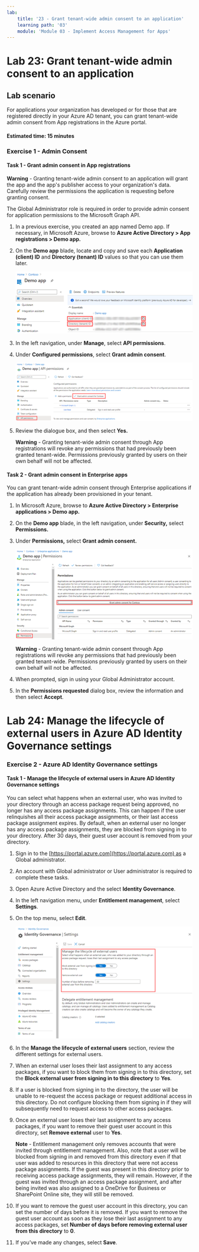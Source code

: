 ```yaml
---
lab:
    title: '23 - Grant tenant-wide admin consent to an application'
    learning path: '03'
    module: 'Module 03 - Implement Access Management for Apps'
---
```


# Lab 23: Grant tenant-wide admin consent to an application

## Lab scenario

For applications your organization has developed or for those that are registered directly in your Azure AD tenant, you can grant tenant-wide admin consent from App registrations in the Azure portal.

#### Estimated time: 15 minutes

### Exercise 1 - Admin Consent

#### Task 1 - Grant admin consent in App registrations

   **Warning** - Granting tenant-wide admin consent to an application will grant the app and the app's publisher access to your organization's data. Carefully review the permissions the application is requesting before granting consent.

The Global Administrator role is required in order to provide admin consent for application permissions to the Microsoft Graph API.

1. In a previous exercise, you created an app named Demo app. If necessary, in Microsoft Azure, browse to **Azure Active Directory > App registrations > Demo app.**

2. On the **Demo app** blade, locate and copy and save each **Application (client) ID** and **Directory (tenant) ID** values so that you can use them later.

    ![Screen image displaying the Demo app blade with the directory ID highlighted](./media/lp3-mod3-demo-app-directory-id.png)

3. In the left navigation, under **Manage**, select **API permissions**.

4. Under **Configured permissions**, select **Grant admin consent**.

    ![Screen image displaying the API permission page with Grant admin consent for Contoso highlighted](./media/lp3-mod3-api-permissions-admin-consent.png)

5. Review the dialogue box, and then select **Yes.**

   **Warning** - Granting tenant-wide admin consent through App registrations will revoke any permissions that had previously been granted tenant-wide. Permissions previously granted by users on their own behalf will not be affected.

#### Task 2 - Grant admin consent in Enterprise apps

You can grant tenant-wide admin consent through Enterprise applications if the application has already been provisioned in your tenant.

1. In Microsoft Azure, browse to **Azure Active Directory > Enterprise applications > Demo app.**

2. On the **Demo app** blade, in the left navigation, under **Security,** select **Permissions.**

3. Under **Permissions,** select **Grant admin consent.**

    ![Screen image displaying the Demo app permissions page with Grant admin consent for Contoso highlighted](./media/lp3-mod3-grant-admin-consent-in-enterprise-app.png)

   **Warning** - Granting tenant-wide admin consent through App registrations will revoke any permissions that had previously been granted tenant-wide. Permissions previously granted by users on their own behalf will not be affected.

4. When prompted, sign in using your Global Administrator account.

5. In the **Permissions requested** dialog box, review the information and then select **Accept**.

# Lab 24: Manage the lifecycle of external users in Azure AD Identity Governance settings  


### Exercise 2 - Azure AD Identity Governance settings

#### Task 1 - Manage the lifecycle of external users in Azure AD Identity Governance settings

You can select what happens when an external user, who was invited to your directory through an access package request being approved, no longer has any access package assignments. This can happen if the user relinquishes all their access package assignments, or their last access package assignment expires. By default, when an external user no longer has any access package assignments, they are blocked from signing in to your directory. After 30 days, their guest user account is removed from your directory.

1. Sign in to the [https://portal.azure.com](https://portal.azure.com) as a Global administrator.

2. An account with Global administrator or User administrator is required to complete these tasks.

3. Open Azure Active Directory and the select **Identity Governance**.

4. In the left navigation menu, under **Entitlement management**, select **Settings**.

5. On the top menu, select **Edit**.

    ![Screen image displaying the Identity governance settings page with manage the lifecycle of external users highlighted.](./media/lp4-mod1-manage-lifcycle-of-ext-users.png)

6. In the **Manage the lifecycle of external users** section, review the different settings for external users.

7. When an external user loses their last assignment to any access packages, if you want to block them from signing in to this directory, set the **Block external user from signing in to this directory** to **Yes**.

8. If a user is blocked from signing in to the directory, the user will be unable to re-request the access package or request additional access in this directory. Do not configure blocking them from signing in if they will subsequently need to request access to other access packages.

9. Once an external user loses their last assignment to any access packages, if you want to remove their guest user account in this directory, set **Remove external** user to **Yes**.

    **Note** - Entitlement management only removes accounts that were invited through entitlement management. Also, note that a user will be blocked from signing in and removed from this directory even if that user was added to resources in this directory that were not access package assignments. If the guest was present in this directory prior to receiving access package assignments, they will remain. However, if the guest was invited through an access package assignment, and after being invited was also assigned to a OneDrive for Business or SharePoint Online site, they will still be removed.

10. If you want to remove the guest user account in this directory, you can set the number of days before it is removed. If you want to remove the guest user account as soon as they lose their last assignment to any access packages, set **Number of days before removing external user from this directory** to **0**.

11. If you’ve made any changes, select **Save**.
